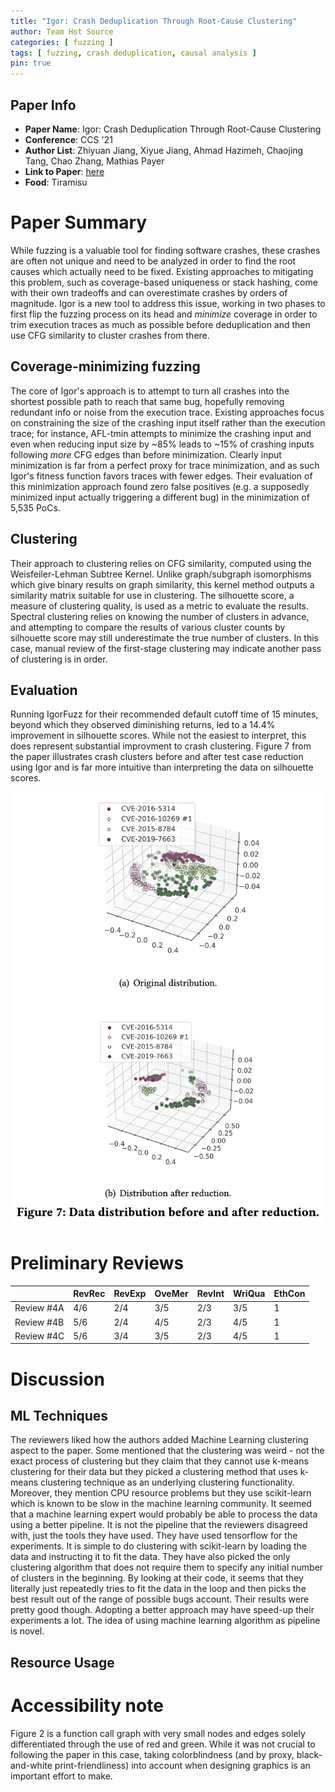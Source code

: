 ```yaml
---
title: "Igor: Crash Deduplication Through Root-Cause Clustering"
author: Team Hot Source
categories: [ fuzzing ]
tags: [ fuzzing, crash deduplication, causal analysis ]
pin: true
---
```


## Paper Info
- **Paper Name**: Igor: Crash Deduplication Through Root-Cause Clustering
- **Conference**: CCS '21
- **Author List**: Zhiyuan Jiang, Xiyue Jiang, Ahmad Hazimeh, Chaojing Tang, Chao Zhang, Mathias Payer
- **Link to Paper**: [here](https://netsec.ccert.edu.cn/publications/ccs21-igor)
- **Food**: Tiramisu

# Paper Summary

While fuzzing is a valuable tool for finding software crashes, these crashes are often not unique and need to be analyzed in order to find the root causes which actually need to be fixed.
Existing approaches to mitigating this problem, such as coverage-based uniqueness or stack hashing, come with their own tradeoffs and can overestimate crashes by orders of magnitude.
Igor is a new tool to address this issue, working in two phases to first flip the fuzzing process on its head and *minimize* coverage in order to trim execution traces as much as possible before deduplication and then use CFG similarity to cluster crashes from there.

## Coverage-minimizing fuzzing

The core of Igor's approach is to attempt to turn all crashes into the shortest possible path to reach that same bug, hopefully removing redundant info or noise from the execution trace.
Existing approaches focus on constraining the size of the crashing input itself rather than the execution trace; for instance, AFL-tmin attempts to minimize the crashing input and even when reducing input size by ~85% leads to ~15% of crashing inputs following *more* CFG edges than before minimization.
Clearly input minimization is far from a perfect proxy for trace minimization, and as such Igor's fitness function favors traces with fewer edges.
Their evaluation of this minimization approach found zero false positives (e.g. a supposedly minimized input actually triggering a different bug) in the minimization of 5,535 PoCs.

## Clustering

Their approach to clustering relies on CFG similarity, computed using the Weisfeiler-Lehman Subtree Kernel.
Unlike graph/subgraph isomorphisms which give binary results on graph similarity, this kernel method outputs a similarity matrix suitable for use in clustering.
The silhouette score, a measure of clustering quality, is used as a metric to evaluate the results.
Spectral clustering relies on knowing the number of clusters in advance, and attempting to compare the results of various cluster counts by silhouette score may still underestimate the true number of clusters.
In this case, manual review of the first-stage clustering may indicate another pass of clustering is in order.

## Evaluation
Running IgorFuzz for their recommended default cutoff time of 15 minutes, beyond which they observed diminishing returns, led to a 14.4% improvement in silhouette scores.
While not the easiest to interpret, this does represent substantial improvment to crash clustering.
Figure 7 from the paper illustrates crash clusters before and after test case reduction using Igor and is far more intuitive than interpreting the data on silhouette scores.

![](/assets/img/2022-03-02-igor-crash-deduplication/fig7.png)

# Preliminary Reviews

|            | RevRec | RevExp | OveMer | RevInt | WriQua | EthCon |
| ---------- | ------ | ------ | ------ | ------ | ------ | ------ |
| Review #4A | 4/6    | 2/4    | 3/5    | 2/3    | 3/5    | 1      |
| Review #4B | 5/6    | 2/4    | 4/5    | 2/3    | 4/5    | 1      |
| Review #4C | 5/6    | 3/4    | 3/5    | 2/3    | 4/5    | 1      |

# Discussion

## ML Techniques

The reviewers liked how the authors added Machine Learning clustering aspect to the paper. Some mentioned that the clustering was weird - not the exact process of clustering but they claim that they cannot use k-means clustering for their data but they picked a clustering method that uses k-means clustering technique as an underlying clustering functionality. Moreover, they mention CPU resource problems but they use scikit-learn which is known to be slow in the machine learning community. It seemed that a machine learning expert would probably be able to process the data using a better pipeline. It is not the pipeline that the reviewers disagreed with, just the tools they have used. They have used tensorflow for the experiments. It is simple to do clustering with scikit-learn by loading the data and instructing it to fit the data. They have also picked the only clustering algorithm that does not require them to specify any initial number of clusters in the beginning. By looking at their code, it seems that they literally just repeatedly tries to fit the data in the loop and then picks the best result out of the range of possible bugs account. Their results were pretty good though. Adopting a better approach may have speed-up their experiments a lot. The idea of using machine learning algorithm as pipeline is novel. 

## Resource Usage

# Accessibility note

Figure 2 is a function call graph with very small nodes and edges solely differentiated through the use of red and green.
While it was not crucial to following the paper in this case, taking colorblindness (and by proxy, black-and-white print-friendliness) into account when designing graphics is an important effort to make.

